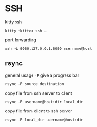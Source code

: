 # SSH

kitty ssh

```shell
kitty +kitten ssh …
```

port forwarding

```shell
ssh -L 8080:127.0.0.1:8080 username@host
```

## rsync

general usage
`-P` give a progress bar

```shell
rsync -P source destination
```

copy file from ssh server to client

```shell
rsync -P username@host:dir local_dir
```

copy file from client to ssh server

```shell
rsync -P local_dir username@host:dir
```
